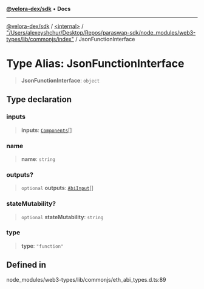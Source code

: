 [**@velora-dex/sdk**](../../../../README.md) • **Docs**

***

[@velora-dex/sdk](../../../../globals.md) / [\<internal\>](../../../README.md) / ["/Users/alexeyshchur/Desktop/Repos/paraswap-sdk/node\_modules/web3-types/lib/commonjs/index"](../README.md) / JsonFunctionInterface

# Type Alias: JsonFunctionInterface

> **JsonFunctionInterface**: `object`

## Type declaration

### inputs

> **inputs**: [`Components`](Components.md)[]

### name

> **name**: `string`

### outputs?

> `optional` **outputs**: [`AbiInput`](AbiInput.md)[]

### stateMutability?

> `optional` **stateMutability**: `string`

### type

> **type**: `"function"`

## Defined in

node\_modules/web3-types/lib/commonjs/eth\_abi\_types.d.ts:89
